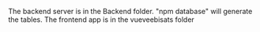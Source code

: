 The backend server is in the Backend folder. "npm database" will generate the tables.
The frontend app is in the vueveebisats folder
